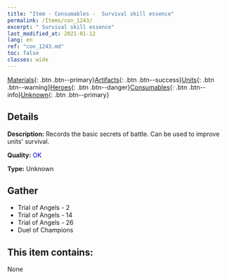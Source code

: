 ```yaml
---
title: "Item - Consumables -  Survival skill essence"
permalink: /Items/con_1243/
excerpt: " Survival skill essence"
last_modified_at: 2021-01-12
lang: en
ref: "con_1243.md"
toc: false
classes: wide
---
```

 [Materials](/Items/){: .btn .btn--primary}[Artifacts](/Items/Artifacts/){: .btn .btn--success}[Units](/Items/Units/){: .btn .btn--warning}[Heroes](/Items/Heroes/){: .btn .btn--danger}[Consumables](/Items/Consumables/){: .btn .btn--info}[Unknown](/Items/Unknown/){: .btn .btn--primary}

## Details
 **Description:** Records the basic secrets of battle. Can be used to improve units' survival.

 **Quality:** <span style="color: #0000CD">OK</span>

 **Type:** Unknown

## Gather

*    Trial of Angels - 2 
*    Trial of Angels - 14 
*    Trial of Angels - 26 
*    Duel of Champions 

## This item contains:

  None

